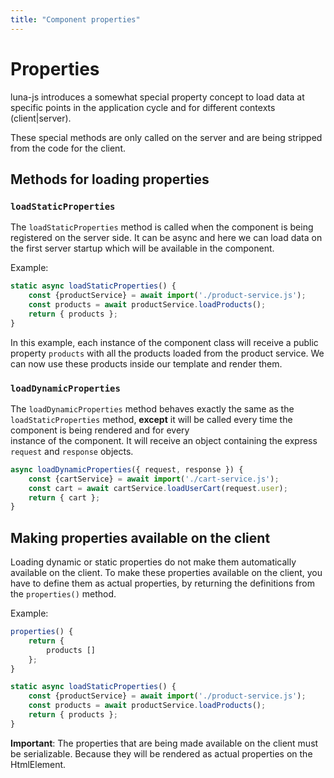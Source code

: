 ```yaml
---
title: "Component properties"
---
```


# Properties

luna-js introduces a somewhat special property concept to load data at specific
points in the application cycle and for different contexts (client|server).

These special methods are only called on the server and are being
stripped from the code for the client.


## Methods for loading properties

### `loadStaticProperties`

The `loadStaticProperties` method is called when the component is being registered
on the server side. It can be async and here we can load data on the first server
startup which will be available in the component.

Example:
```js
static async loadStaticProperties() {
    const {productService} = await import('./product-service.js');
    const products = await productService.loadProducts();
    return { products };
}
```

In this example, each instance of the component class will receive a public property `products` with all
the products loaded from the product service. We can now use these products inside our
template and render them.


### `loadDynamicProperties`

The `loadDynamicProperties` method behaves exactly the same as the `loadStaticProperties`
method, **except** it will be called every time the component is being rendered and for every  
instance of the component. It will receive an object containing the express `request` and `response` objects.

```js
async loadDynamicProperties({ request, response }) {
    const {cartService} = await import('./cart-service.js');
    const cart = await cartService.loadUserCart(request.user);
    return { cart };
}
```

## Making properties available on the client

Loading dynamic or static properties do not make them automatically available on the client.
To make these properties available on the client, you have to define them as
actual properties, by returning the definitions from the `properties()` method.


Example:
```js
properties() {
    return {
        products []
    };
}

static async loadStaticProperties() {
    const {productService} = await import('./product-service.js');
    const products = await productService.loadProducts();
    return { products };
}
```

**Important**: The properties that are being made available on the client must be serializable.
Because they will be rendered as actual properties on the HtmlElement.
